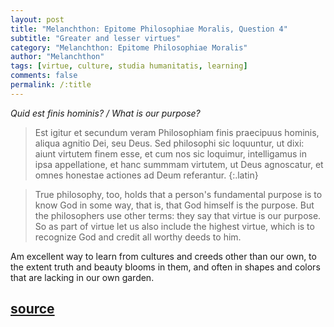 ```yaml
---
layout: post
title: "Melanchthon: Epitome Philosophiae Moralis, Question 4"
subtitle: "Greater and lesser virtues"
category: "Melanchthon: Epitome Philosophiae Moralis"
author: "Melanchthon"
tags: [virtue, culture, studia humanitatis, learning]
comments: false
permalink: /:title
---
```


*Quid est finis hominis? / What is our purpose?*

> Est igitur et secundum veram Philosophiam finis praecipuus hominis, aliqua agnitio Dei, seu Deus. Sed philosophi sic loquuntur, ut dixi: aiunt virtutem finem esse, et cum nos sic loquimur, intelligamus in ipsa appellatione, et hanc summmam virtutem, ut Deus agnoscatur, et omnes honestae actiones ad Deum referantur.
{:.latin}

> True philosophy, too, holds that a person's fundamental purpose is to know God in some way, that is, that God himself is the purpose. But the philosophers use other terms: they say that virtue is our purpose. So as part of virtue let us also include the highest virtue, which is to recognize God and credit all worthy deeds to him.

Am excellent way to learn from cultures and creeds other than our own, to the extent truth and beauty blooms in them, and often in shapes and colors that are lacking in our own garden.

<h2 class="post-source"><a href="https://books.google.com/books?id=RBw8AAAAcAAJ&pg=PA12"><i class="fas fa-book" aria-hidden="true"></i> source</a></h2>
